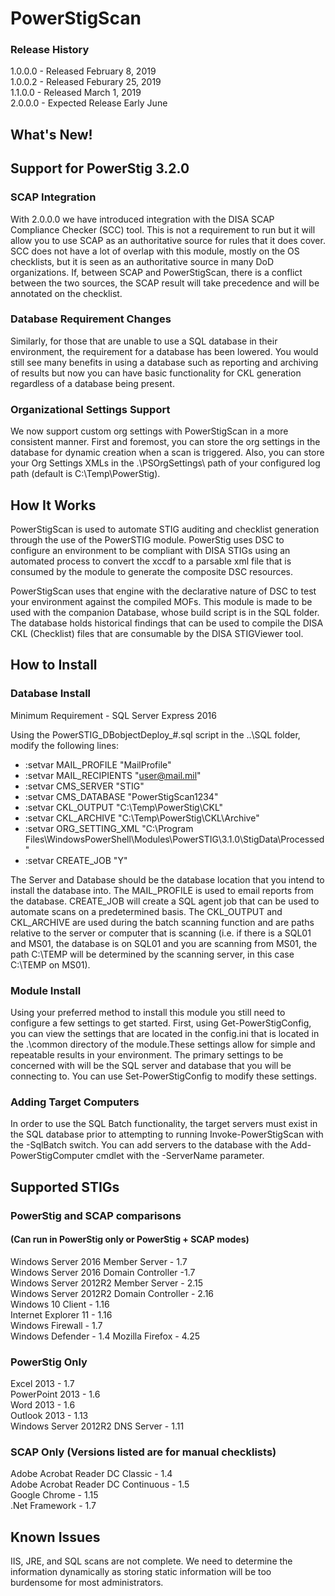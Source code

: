 # PowerStigScan

### Release History
1.0.0.0 - Released February 8, 2019  
1.0.0.2 - Released Feburary 25, 2019  
1.1.0.0 - Released March 1, 2019  
2.0.0.0 - Expected Release Early June  

## What's New!
## Support for PowerStig 3.2.0

### SCAP Integration
With 2.0.0.0 we have introduced integration with the DISA SCAP Compliance Checker (SCC) tool. This is not a requirement to
run but it will allow you to use SCAP as an authoritative source for rules that it does cover. SCC does not have a lot of
overlap with this module, mostly on the OS checklists, but it is seen as an authoritative source in many DoD organizations.
If, between SCAP and PowerStigScan, there is a conflict between the two sources, the SCAP result will take precedence and will
be annotated on the checklist.

### Database Requirement Changes
Similarly, for those that are unable to use a SQL database in their environment, the requirement for a database has been
lowered. You would still see many benefits in using a database such as reporting and archiving of results but now you can
have basic functionality for CKL generation regardless of a database being present.

### Organizational Settings Support
We now support custom org settings with PowerStigScan in a more consistent manner. First and foremost, you can store the org
settings in the database for dynamic creation when a scan is triggered. Also, you can store your Org Settings XMLs in the
.\PSOrgSettings\ path of your configured log path (default is C:\Temp\PowerStig).


## How It Works
PowerStigScan is used to automate STIG auditing and checklist generation through the use of the PowerSTIG module. 
PowerStig uses DSC to configure an environment to be compliant with DISA STIGs using an automated process to convert 
the xccdf to a parsable xml file that is consumed by the module to generate the composite DSC resources.  

PowerStigScan uses that engine with the declarative nature of DSC to test your environment against the compiled MOFs.
This module is made to be used with the companion Database, whose build script is in the SQL folder. The database
holds historical findings that can be used to compile the DISA CKL (Checklist) files that are consumable by
the DISA STIGViewer tool.

## How to Install

### Database Install
Minimum Requirement - SQL Server Express 2016

Using the PowerSTIG_DBobjectDeploy_#.sql script in the ..\SQL folder, modify the following lines:

- :setvar MAIL_PROFILE          "MailProfile"			    
- :setvar MAIL_RECIPIENTS	    "user@mail.mil"		        
- :setvar CMS_SERVER			"STIG"					                     
- :setvar CMS_DATABASE		    "PowerStigScan1234"			 
- :setvar CKL_OUTPUT			"C:\Temp\PowerStig\CKL\"
- :setvar CKL_ARCHIVE			"C:\Temp\PowerStig\CKL\Archive\"
- :setvar ORG_SETTING_XML       "C:\Program Files\WindowsPowerShell\Modules\PowerSTIG\3.1.0\StigData\Processed"
- :setvar CREATE_JOB			"Y"

The Server and Database should be the database location that you intend to install the database into. The MAIL_PROFILE is used to email reports from the database. CREATE_JOB will create a SQL agent job that can be used to automate scans on a
predetermined basis. The CKL_OUTPUT and CKL_ARCHIVE are used during the batch scanning function and are paths relative to the 
server or computer that is scanning (i.e. if there is a SQL01 and MS01, the database is on SQL01 and you are scanning from 
MS01, the path C:\TEMP will be determined by the scanning server, in this case C:\TEMP on MS01).

### Module Install
Using your preferred method to install this module you still need to configure a few settings to get started. First, using 
Get-PowerStigConfig, you can view the settings that are located in the config.ini that is located in the .\common directory 
of the module.These settings allow for simple and repeatable results in your environment. The primary settings to be 
concerned with will be the SQL server and database that you will be connecting to. You can use Set-PowerStigConfig to modify 
these settings.

### Adding Target Computers
In order to use the SQL Batch functionality, the target servers must exist in the SQL database prior to attempting to running Invoke-PowerStigScan with the -SqlBatch switch. You can add servers to the database with the Add-PowerStigComputer cmdlet with the -ServerName parameter.

## Supported STIGs

### PowerStig and SCAP comparisons
#### (Can run in PowerStig only or PowerStig + SCAP modes)
Windows Server 2016 Member Server - 1.7  
Windows Server 2016 Domain Controller -1.7  
Windows Server 2012R2 Member Server - 2.15  
Windows Server 2012R2 Domain Controller - 2.16  
Windows 10 Client - 1.16  
Internet Explorer 11 - 1.16  
Windows Firewall - 1.7  
Windows Defender - 1.4
Mozilla Firefox - 4.25   

### PowerStig Only
Excel 2013 - 1.7  
PowerPoint 2013 - 1.6  
Word 2013 - 1.6  
Outlook 2013 - 1.13  
Windows Server 2012R2 DNS Server - 1.11    

### SCAP Only (Versions listed are for manual checklists)
Adobe Acrobat Reader DC Classic - 1.4  
Adobe Acrobat Reader DC Continuous - 1.5  
Google Chrome - 1.15  
.Net Framework - 1.7  

## Known Issues
IIS, JRE, and SQL scans are not complete. We need to determine the information dynamically as storing static information will
be too burdensome for most administrators.
